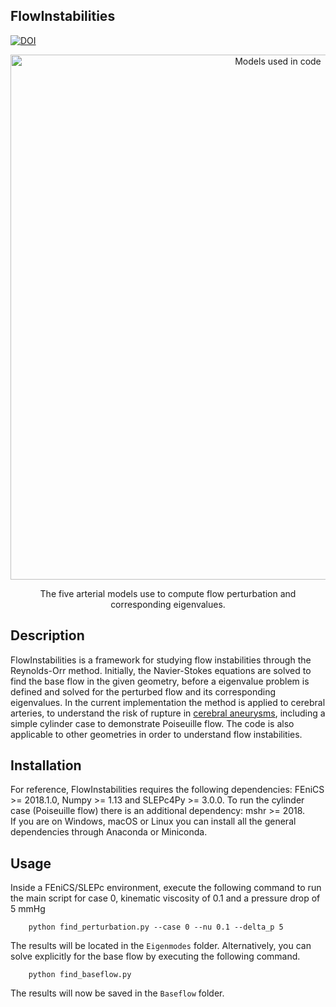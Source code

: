 ## FlowInstabilities
[![DOI](https://zenodo.org/badge/DOI/10.5281/zenodo.5243903.svg)](https://doi.org/10.5281/zenodo.5243903)

<p align="center">
    <img src="https://i.ibb.co/ZGWQSp8/models.png" width="840 height="480" alt="Models used in code"/>
</p>
<p align="center">
    The five arterial models use to compute flow perturbation and corresponding eigenvalues.
</p>

Description
-----------
FlowInstabilities is a framework for studying flow instabilities through the Reynolds-Orr method. 
Initially, the Navier-Stokes equations are solved to find the base flow in the given geometry, before a eigenvalue problem is defined and solved for the perturbed flow and its corresponding eigenvalues.
In the current implementation the method is applied to cerebral arteries, to understand the risk of rupture in [cerebral aneurysms](https://en.wikipedia.org/wiki/Intracranial_aneurysm), including a simple cylinder case to demonstrate Poiseuille flow.
 The code is also applicable to other geometries in order to understand flow instabilities. 
 
Installation
------------

For reference, FlowInstabilities requires the following dependencies: FEniCS >= 2018.1.0, Numpy >= 1.13 and SLEPc4Py >= 3.0.0.
To run the cylinder case (Poiseuille flow) there is an additional dependency: mshr >= 2018.  
If you are on Windows, macOS or Linux you can install all the general dependencies through Anaconda or Miniconda.

Usage
-----
Inside a FEniCS/SLEPc environment, execute the following command to run the main script for case 0, kinematic viscosity of 0.1 and a pressure drop of 5 mmHg

        python find_perturbation.py --case 0 --nu 0.1 --delta_p 5

The results will be located in the `Eigenmodes` folder.
Alternatively, you can solve explicitly for the base flow by executing the following command.

        python find_baseflow.py

The results will now be saved in the `Baseflow` folder.
